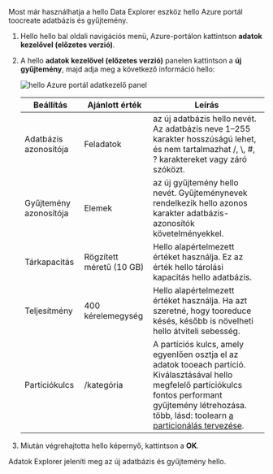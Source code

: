 Most már használhatja a hello Data Explorer eszköz hello Azure portál toocreate adatbázis és gyűjtemény. 

1. Hello hello bal oldali navigációs menü, Azure-portálon kattintson **adatok kezelővel (előzetes verzió)**. 

2. A hello **adatok kezelővel (előzetes verzió)** panelen kattintson a **új gyűjtemény**, majd adja meg a következő információ hello:

    ![hello Azure portál adatkezelő panel](./media/cosmos-db-create-collection/azure-cosmosdb-data-explorer.png)

    Beállítás|Ajánlott érték|Leírás
    ---|---|---
    Adatbázis azonosítója|Feladatok|az új adatbázis hello nevét. Az adatbázis neve 1–255 karakter hosszúságú lehet, és nem tartalmazhat /, \\, #, ? karaktereket vagy záró szóközt.
    Gyűjtemény azonosítója|Elemek|az új gyűjtemény hello nevét. Gyűjteménynevek rendelkezik hello azonos karakter adatbázis-azonosítók követelményekkel.
    Tárkapacitás| Rögzített méretű (10 GB)|Hello alapértelmezett értéket használja. Ez az érték hello tárolási kapacitás hello adatbázis.
    Teljesítmény|400 kérelemegység|Hello alapértelmezett értéket használja. Ha azt szeretné, hogy tooreduce késés, később is növelheti hello átviteli sebesség.
    Partíciókulcs|/kategória|A partíciós kulcs, amely egyenlően osztja el az adatok tooeach partíció. Kiválasztásával hello megfelelő partíciókulcs fontos performant gyűjtemény létrehozása. több, lásd: toolearn [a particionálás tervezése](../articles/cosmos-db/partition-data.md#designing-for-partitioning).    
3. Miután végrehajtotta hello képernyő, kattintson a **OK**.

Adatok Explorer jeleníti meg az új adatbázis és gyűjtemény hello. 
